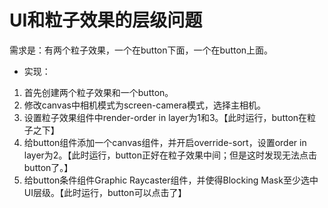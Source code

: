 # UI和粒子效果的层级问题

需求是：有两个粒子效果，一个在button下面，一个在button上面。

* 实现：

1. 首先创建两个粒子效果和一个button。
2. 修改canvas中相机模式为screen-camera模式，选择主相机。
3. 设置粒子效果组件中render-order in layer为1和3。【此时运行，button在粒子之下】
4. 给button组件添加一个canvas组件，并开启override-sort，设置order in layer为2。【此时运行，button正好在粒子效果中间；但是这时发现无法点击button了。】
5. 给button条件组件Graphic Raycaster组件，并使得Blocking Mask至少选中UI层级。【此时运行，button可以点击了】

